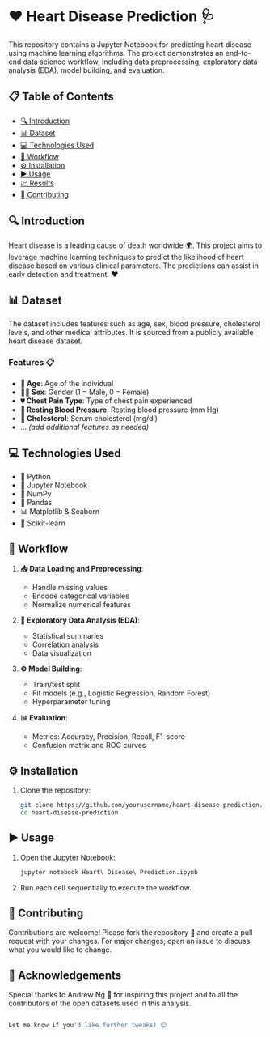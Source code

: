 # ❤️ Heart Disease Prediction 🩺

This repository contains a Jupyter Notebook for predicting heart disease using machine learning algorithms. The project demonstrates an end-to-end data science workflow, including data preprocessing, exploratory data analysis (EDA), model building, and evaluation.

## 📋 Table of Contents

- [🔍 Introduction](#-introduction)
- [📊 Dataset](#-dataset)
- [💻 Technologies Used](#-technologies-used)
- [🚀 Workflow](#-workflow)
- [⚙️ Installation](#️-installation)
- [▶️ Usage](#️-usage)
- [📈 Results](#-results)
- [🤝 Contributing](#-contributing)

## 🔍 Introduction

Heart disease is a leading cause of death worldwide 🌍. This project aims to leverage machine learning techniques to predict the likelihood of heart disease based on various clinical parameters. The predictions can assist in early detection and treatment. ❤️

## 📊 Dataset

The dataset includes features such as age, sex, blood pressure, cholesterol levels, and other medical attributes. It is sourced from a publicly available heart disease dataset.

### Features 📋
- **🧓 Age**: Age of the individual  
- **👨‍⚕️ Sex**: Gender (1 = Male, 0 = Female)  
- **💔 Chest Pain Type**: Type of chest pain experienced  
- **💉 Resting Blood Pressure**: Resting blood pressure (mm Hg)  
- **🍔 Cholesterol**: Serum cholesterol (mg/dl)  
- ... *(add additional features as needed)*  

## 💻 Technologies Used

- 🐍 Python  
- 📒 Jupyter Notebook  
- 🔢 NumPy  
- 🐼 Pandas  
- 📊 Matplotlib & Seaborn  
- 🤖 Scikit-learn  

## 🚀 Workflow

1. **📥 Data Loading and Preprocessing**:
   - Handle missing values
   - Encode categorical variables
   - Normalize numerical features

2. **🔎 Exploratory Data Analysis (EDA)**:
   - Statistical summaries
   - Correlation analysis
   - Data visualization

3. **⚙️ Model Building**:
   - Train/test split
   - Fit models (e.g., Logistic Regression, Random Forest)
   - Hyperparameter tuning

4. **📊 Evaluation**:
   - Metrics: Accuracy, Precision, Recall, F1-score
   - Confusion matrix and ROC curves

## ⚙️ Installation

1. Clone the repository:
   ```bash
   git clone https://github.com/yourusername/heart-disease-prediction.git
   cd heart-disease-prediction
## ▶️ Usage
1. Open the Jupyter Notebook:
   ```bash
   jupyter notebook Heart\ Disease\ Prediction.ipynb

2. Run each cell sequentially to execute the workflow.

## 🤝 Contributing
  Contributions are welcome! Please fork the repository 🍴 and create a pull request with your changes. For major changes, open an issue to discuss what you would like to change.

## 🙏 Acknowledgements
  Special thanks to Andrew Ng 🌟 for inspiring this project and to all the contributors of the open datasets used in this analysis.
  ```bash

Let me know if you'd like further tweaks! 😊


